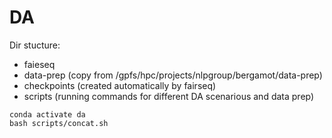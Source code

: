 # DA

Dir stucture:
* faieseq
* data-prep (copy from /gpfs/hpc/projects/nlpgroup/bergamot/data-prep)
* checkpoints (created automatically by fairseq)
* scripts (running commands for different DA scenarious and data prep)

```
conda activate da
bash scripts/concat.sh
```